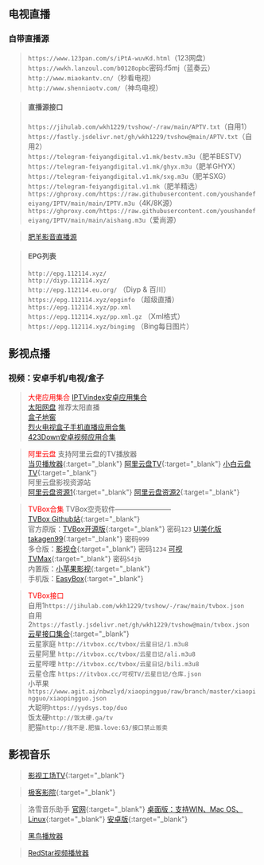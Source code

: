 ## **电视直播**

### 自带直播源

> `https://www.123pan.com/s/iPtA-wuvKd.html`（123网盘）    
> `https://wwkh.lanzoul.com/b0128opbc`密码:f5mj（蓝奏云）    
> `http://www.miaokantv.cn/`（秒看电视）  
> `http://www.shenniaotv.com/`（神鸟电视）  
   
> #### 直播源接口 
>   
> `https://jihulab.com/wkh1229/tvshow/-/raw/main/APTV.txt`（自用1）  
> `https://fastly.jsdelivr.net/gh/wkh1229/tvshow@main/APTV.txt`（自用2）  
> `https://telegram-feiyangdigital.v1.mk/bestv.m3u`（肥羊BESTV）  
> `https://telegram-feiyangdigital.v1.mk/ghyx.m3u`（肥羊GHYX）  
> `https://telegram-feiyangdigital.v1.mk/sxg.m3u`（肥羊SXG）  
> `https://telegram-feiyangdigital.v1.mk`（肥羊精选）  
> `https://ghproxy.com/https://raw.githubusercontent.com/youshandefeiyang/IPTV/main/main/IPTV.m3u`（4K/8K源）  
> `https://ghproxy.com/https://raw.githubusercontent.com/youshandefeiyang/IPTV/main/main/aishang.m3u`（爱尚源）  

> [肥羊影音直播源](https://youshandefeiyang.github.io/)  
   
> #### EPG列表
>   
> `http://epg.112114.xyz/`  
> `http://diyp.112114.xyz/`  
> `http://epg.112114.eu.org/` （Diyp & 百川）  
> `https://epg.112114.xyz/epginfo` （超级直播）  
> `https://epg.112114.xyz/pp.xml`  
> `https://epg.112114.xyz/pp.xml.gz` （Xml格式）  
> `https://epg.112114.xyz/bingimg` （Bing每日图片）  

## **影视点播**

### 视频：安卓手机/电视/盒子

> <font color=red>大佬应用集合</font>
> [IPTVindex安卓应用集合](https://tansuo.lanzoub.com/b01592xri)  
> [太阳网盘](http://teyonds.ysepan.com/) 推荐太阳直播  
> [盒子地窖](http://www.wmsio.cn)  
> [烈火电视盒子手机直播应用合集](https://apphot.cc/27447.html)  
> [423Down安卓视频应用合集](https://423down.lanzouo.com/b0f1944aj)  

> <font color=red>阿里云盘</font>
> 支持阿里云盘的TV播放器  
> [当贝播放器](https://www.dangbei.com/player/){:target="_blank"} [阿里云盘TV](https://aliyunpantv.gitlab.io/){:target="_blank"} [小白云盘TV](https://crazynoby.github.io/){:target="_blank"}  
> 阿里云盘影视资源站  
> [阿里云盘资源1](https://pan666.cn/){:target="_blank"} [阿里云盘资源2](https://t.me/zaihuayun){:target="_blank"}  

> <font color=red>TVBox合集</font>
> TVBox空壳软件————————  
> [TVBox Github站](https://github.com/liu673cn/box){:target="_blank"}  
> 官方原版：[TVBox开源版](https://tsq.lanzouf.com/b0c4nr91c){:target="_blank"} 密码`123`  [UI美化版takagen99](https://wws.lanzouv.com/b03j4ulyh){:target="_blank"} 密码`999`  
> 多仓版：[影视仓](https://wwjn.lanzout.com/b03jpibob){:target="_blank"} 密码`1234`  [可视TVMax](https://wwc.lanzoub.com/b0es81t8j){:target="_blank"} 密码`54jb`  
> 内置版：[小苹果影视](www.xpgtv.com){:target="_blank"}  
> 手机版：[EasyBox](https://tansuo.lanzoub.com/ioKt70qboiej){:target="_blank"}  

> <font color=red>TVBox接口</font>   
> 自用1`https://jihulab.com/wkh1229/tvshow/-/raw/main/tvbox.json`  
> 自用2`https://fastly.jsdelivr.net/gh/wkh1229/tvshow@main/tvbox.json`  
> [云星接口集合](https://www.moil.cc/10.html){:target="_blank"}  
> 云星家庭 `http://itvbox.cc/tvbox/云星日记/1.m3u8`  
> 云星阿里 `http://itvbox.cc/tvbox/云星日记/ali.m3u8`  
> 云星哔哩 `http://itvbox.cc/tvbox/云星日记/bili.m3u8`  
> 云星仓库 `https://itvbox.cc/可视TV/云星日记/仓库.json`  
> 小苹果`https://www.agit.ai/nbwzlyd/xiaopingguo/raw/branch/master/xiaopingguo/xiaopingguo.json`  
> 大聪明`https://yydsys.top/duo`  
> 饭太硬`http://饭太硬.ga/tv`  
> 肥猫`http://我不是.肥猫.love:63/接口禁止贩卖`  

## **影视音乐**

> [影视工场TV](https://down.ysgc.xyz/){:target="_blank"}  

> [极客影院](https://www.jiketv.com/index.php/label/down.html){:target="_blank"}  

> 洛雪音乐助手 [官网](https://github.com/lyswhut){:target="_blank"} [桌面版：支持WIN、Mac OS、Linux](https://github.com/lyswhut/lx-music-desktop){:target="_blank"} [安卓版](https://github.com/lyswhut/lx-music-mobile){:target="_blank"}

> [黑鸟播放器](https://guihet.com/blackbird-player.html) 

> [RedStar视频播放器](https://tvdat.neocities.org/) 
